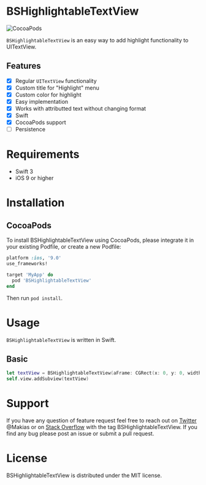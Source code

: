 # BSHighlightableTextView

![CocoaPods](https://img.shields.io/badge/pod-v0.0.1-blue.svg)

`BSHighlightableTextView` is an easy way to add highlight functionality to UITextView.

<div align="center">
    
</div>

## Features

- [x] Regular `UITextView` functionality
- [x] Custom title for "Highlight" menu
- [x] Custom color for highlight
- [x] Easy implementation
- [x] Works with attributted text without changing format
- [x] Swift
- [x] CocoaPods support
- [ ] Persistence

# Requirements

 - Swift 3
 - iOS 9 or higher


# Installation

## CocoaPods
To install BSHighlightableTextView using CocoaPods, please integrate it in your existing Podfile, or create a new Podfile:

```ruby
platform :ios, '9.0'
use_frameworks!

target 'MyApp' do
  pod 'BSHighlightableTextView'
end
```

Then run `pod install`.

# Usage
`BSHighlightableTextView` is written in Swift.

## Basic

```swift
let textView = BSHighlightableTextView(aFrame: CGRect(x: 0, y: 0, width: 100, height: 100), aTextContainer: nil, highlightText: "Highlight", highlightColor: UIColor.red)
self.view.addSubview(textView)

```

# Support
If you have any question of feature request feel free to reach out on [Twitter](http://www.twitter.com/Makias) @Makias or on [Stack Overflow](http://stackoverflow.com) with the tag BSHighlightableTextView. If you find any bug please post an issue or submit a pull request.

# License

BSHighlightableTextView is distributed under the MIT license.

